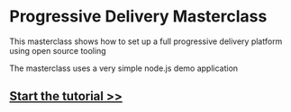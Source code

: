 # Progressive Delivery Masterclass

This masterclass shows how to set up a full progressive delivery platform using open source tooling

The masterclass uses a very simple node.js demo application

## [Start the tutorial >>](https://dynatrace-oss.github.io/progressiveDelivery-masterclass/)
